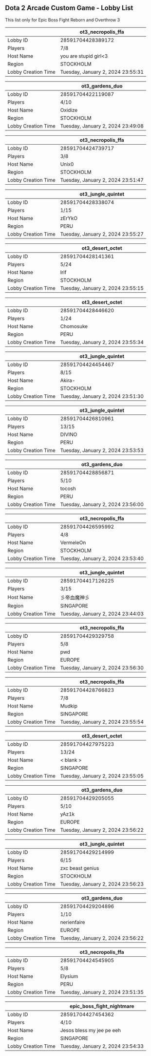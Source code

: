 ## Dota 2 Arcade Custom Game - Lobby List

This list only for Epic Boss Fight Reborn and Overthrow 3

|  | ot3_necropolis_ffa |
| ------ | ------ |
| Lobby ID | 28591704428389172 |
| Players | 7/8 |
| Host Name | you are stupid girl<3 |
| Region | STOCKHOLM |
| Lobby Creation Time | Tuesday, January 2, 2024 23:55:31 |


|  | ot3_gardens_duo |
| ------ | ------ |
| Lobby ID | 28591704422119087 |
| Players | 4/10 |
| Host Name | Oxidize |
| Region | STOCKHOLM |
| Lobby Creation Time | Tuesday, January 2, 2024 23:49:08 |


|  | ot3_necropolis_ffa |
| ------ | ------ |
| Lobby ID | 28591704424739717 |
| Players | 3/8 |
| Host Name | Unix0 |
| Region | STOCKHOLM |
| Lobby Creation Time | Tuesday, January 2, 2024 23:51:47 |


|  | ot3_jungle_quintet |
| ------ | ------ |
| Lobby ID | 28591704428338074 |
| Players | 1/15 |
| Host Name | zErYkO |
| Region | PERU |
| Lobby Creation Time | Tuesday, January 2, 2024 23:55:27 |


|  | ot3_desert_octet |
| ------ | ------ |
| Lobby ID | 28591704428141361 |
| Players | 5/24 |
| Host Name | Irif |
| Region | STOCKHOLM |
| Lobby Creation Time | Tuesday, January 2, 2024 23:55:15 |


|  | ot3_desert_octet |
| ------ | ------ |
| Lobby ID | 28591704428446620 |
| Players | 1/24 |
| Host Name | Chomosuke |
| Region | PERU |
| Lobby Creation Time | Tuesday, January 2, 2024 23:55:34 |


|  | ot3_jungle_quintet |
| ------ | ------ |
| Lobby ID | 28591704424454467 |
| Players | 8/15 |
| Host Name | Akira- |
| Region | STOCKHOLM |
| Lobby Creation Time | Tuesday, January 2, 2024 23:51:30 |


|  | ot3_jungle_quintet |
| ------ | ------ |
| Lobby ID | 28591704426810961 |
| Players | 13/15 |
| Host Name | DIVINO |
| Region | PERU |
| Lobby Creation Time | Tuesday, January 2, 2024 23:53:53 |


|  | ot3_gardens_duo |
| ------ | ------ |
| Lobby ID | 28591704428856871 |
| Players | 5/10 |
| Host Name | tocosh |
| Region | PERU |
| Lobby Creation Time | Tuesday, January 2, 2024 23:56:00 |


|  | ot3_necropolis_ffa |
| ------ | ------ |
| Lobby ID | 28591704426595992 |
| Players | 4/8 |
| Host Name | VermeleOn |
| Region | STOCKHOLM |
| Lobby Creation Time | Tuesday, January 2, 2024 23:53:40 |


|  | ot3_jungle_quintet |
| ------ | ------ |
| Lobby ID | 28591704417126225 |
| Players | 3/15 |
| Host Name | 彡帝血魔神彡 |
| Region | SINGAPORE |
| Lobby Creation Time | Tuesday, January 2, 2024 23:44:03 |


|  | ot3_necropolis_ffa |
| ------ | ------ |
| Lobby ID | 28591704429329758 |
| Players | 5/8 |
| Host Name | pwd |
| Region | EUROPE |
| Lobby Creation Time | Tuesday, January 2, 2024 23:56:30 |


|  | ot3_necropolis_ffa |
| ------ | ------ |
| Lobby ID | 28591704428766823 |
| Players | 7/8 |
| Host Name | Mudkip |
| Region | SINGAPORE |
| Lobby Creation Time | Tuesday, January 2, 2024 23:55:54 |


|  | ot3_desert_octet |
| ------ | ------ |
| Lobby ID | 28591704427975223 |
| Players | 13/24 |
| Host Name | < blank > |
| Region | SINGAPORE |
| Lobby Creation Time | Tuesday, January 2, 2024 23:55:05 |


|  | ot3_gardens_duo |
| ------ | ------ |
| Lobby ID | 28591704429205055 |
| Players | 5/10 |
| Host Name | yAz1k |
| Region | EUROPE |
| Lobby Creation Time | Tuesday, January 2, 2024 23:56:22 |


|  | ot3_jungle_quintet |
| ------ | ------ |
| Lobby ID | 28591704429214999 |
| Players | 6/15 |
| Host Name | zxc beast genius |
| Region | STOCKHOLM |
| Lobby Creation Time | Tuesday, January 2, 2024 23:56:23 |


|  | ot3_gardens_duo |
| ------ | ------ |
| Lobby ID | 28591704429204896 |
| Players | 1/10 |
| Host Name | nerienfaire |
| Region | EUROPE |
| Lobby Creation Time | Tuesday, January 2, 2024 23:56:22 |


|  | ot3_necropolis_ffa |
| ------ | ------ |
| Lobby ID | 28591704424545905 |
| Players | 5/8 |
| Host Name | Elysium |
| Region | PERU |
| Lobby Creation Time | Tuesday, January 2, 2024 23:51:35 |


|  | epic_boss_fight_nightmare |
| ------ | ------ |
| Lobby ID | 28591704427454362 |
| Players | 4/10 |
| Host Name | Jesos bless my jee pe eeh |
| Region | SINGAPORE |
| Lobby Creation Time | Tuesday, January 2, 2024 23:54:33 |


